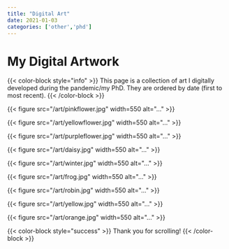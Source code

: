 ```yaml
---
title: "Digital Art"
date: 2021-01-03
categories: ['other','phd']
---
```


# My Digital Artwork

{{< color-block style="info" >}}
This page is a collection of art I digitally developed during the pandemic/my PhD. They are ordered by date (first to most recent).
{{< /color-block >}}

{{< figure src="/art/pinkflower.jpg" width=550 alt="..." >}}

{{< figure src="/art/yellowflower.jpg" width=550 alt="..." >}}

{{< figure src="/art/purpleflower.jpg" width=550 alt="..." >}}

{{< figure src="/art/daisy.jpg" width=550 alt="..." >}}

{{< figure src="/art/winter.jpg" width=550 alt="..." >}}

{{< figure src="/art/frog.jpg" width=550 alt="..." >}}

{{< figure src="/art/robin.jpg" width=550 alt="..." >}}

{{< figure src="/art/yellow.jpg" width=550 alt="..." >}}

{{< figure src="/art/orange.jpg" width=550 alt="..." >}}

{{< color-block style="success" >}}
Thank you for scrolling!
{{< /color-block >}}
